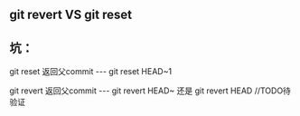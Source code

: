 ## git revert VS git reset


## 坑： 

git reset 返回父commit --- git reset HEAD~1

git revert 返回父commit --- git revert HEAD~ 还是 git revert HEAD //TODO待验证
